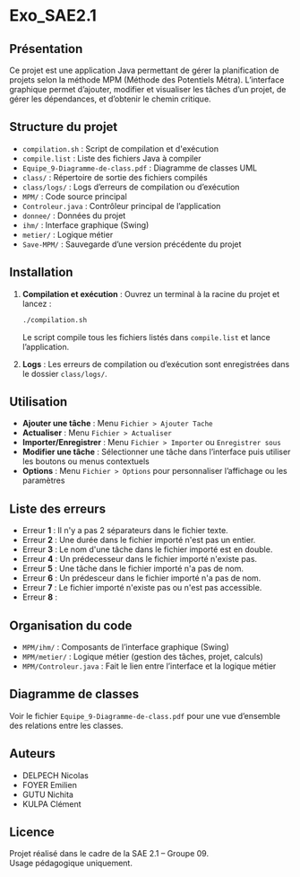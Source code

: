 # Exo_SAE2.1

## Présentation

Ce projet est une application Java permettant de gérer la planification de projets selon la méthode MPM (Méthode des Potentiels Métra). L’interface graphique permet d’ajouter, modifier et visualiser les tâches d’un projet, de gérer les dépendances, et d’obtenir le chemin critique.

## Structure du projet

- `compilation.sh` : Script de compilation et d'exécution
- `compile.list` : Liste des fichiers Java à compiler
- `Equipe_9-Diagramme-de-class.pdf` : Diagramme de classes UML
- `class/` : Répertoire de sortie des fichiers compilés
- `class/logs/` : Logs d’erreurs de compilation ou d’exécution
- `MPM/` : Code source principal
- `Controleur.java` : Contrôleur principal de l’application
- `donnee/` : Données du projet
- `ihm/` : Interface graphique (Swing)
- `metier/` : Logique métier
- `Save-MPM/` : Sauvegarde d’une version précédente du projet

## Installation



1. **Compilation et exécution** :
   Ouvrez un terminal à la racine du projet et lancez :
   ```sh
   ./compilation.sh
   ```
   Le script compile tous les fichiers listés dans `compile.list` et lance l’application.

3. **Logs** :
   Les erreurs de compilation ou d’exécution sont enregistrées dans le dossier `class/logs/`.

## Utilisation

- **Ajouter une tâche** : Menu `Fichier > Ajouter Tache`
- **Actualiser** : Menu `Fichier > Actualiser`
- **Importer/Enregistrer** : Menu `Fichier > Importer` ou `Enregistrer sous`
- **Modifier une tâche** : Sélectionner une tâche dans l’interface puis utiliser les boutons ou menus contextuels
- **Options** : Menu `Fichier > Options` pour personnaliser l’affichage ou les paramètres

## Liste des erreurs
   - Erreur **1** : Il n'y a pas 2 séparateurs dans le fichier texte. 
   - Erreur **2** : Une durée dans le fichier importé n'est pas un entier. 
   - Erreur **3** : Le nom d'une tâche dans le fichier importé est en double. 
   - Erreur **4** : Un prédecesseur dans le fichier importé n'existe pas. 
   - Erreur **5** : Une tâche dans le fichier importé n'a pas de nom. 
   - Erreur **6** : Un prédesceur dans le fichier importé n'a pas de nom. 
   - Erreur **7** : Le fichier importé n'existe pas ou n'est pas accessible.
   - Erreur **8** : 

## Organisation du code

- `MPM/ihm/` : Composants de l’interface graphique (Swing)
- `MPM/metier/` : Logique métier (gestion des tâches, projet, calculs)
- `MPM/Controleur.java` : Fait le lien entre l’interface et la logique métier

## Diagramme de classes

Voir le fichier `Equipe_9-Diagramme-de-class.pdf` pour une vue d’ensemble des relations entre les classes.

## Auteurs

- DELPECH Nicolas
- FOYER Emilien
- GUTU Nichita
- KULPA Clément

## Licence

Projet réalisé dans le cadre de la SAE 2.1 – Groupe 09.  
Usage pédagogique uniquement.